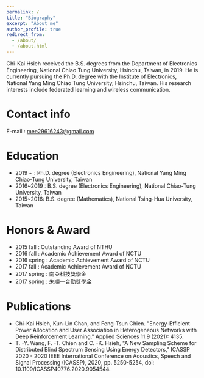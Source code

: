 ```yaml
---
permalink: /
title: "Biography"
excerpt: "About me"
author_profile: true
redirect_from: 
  - /about/
  - /about.html
---
```

Chi-Kai Hsieh received the B.S. degrees from the Department of Electronics Engineering, National Chiao Tung University, Hsinchu, Taiwan, in 2019. He is currently pursuing the Ph.D. degree with the Institute of Electronics, National Yang Ming Chiao Tung University, Hsinchu, Taiwan. His research interests include federated learning and wireless communication.

Contact info
======
E-mail : mee29616243@gmail.com

Education
======
* 2019 ~ : Ph.D. degree (Electronics Engineering), National Yang Ming Chiao-Tung University, Taiwan
* 2016~2019 : B.S. degree (Electronics Engineering), National Chiao-Tung University, Taiwan
* 2015~2016: B.S. degree (Mathematics), National Tsing-Hua University, Taiwan 

Honors & Award
======
* 2015 fall : Outstanding Award of NTHU
* 2016 fall : Academic Achievement Award of NCTU
* 2016 spring : Academic Achievement Award of NCTU
* 2017 fall : Academic Achievement Award of NCTU
* 2017 spring : 南亞科技獎學金
* 2017 spring : 朱順一合勤獎學金

Publications
======
* Chi-Kai Hsieh, Kun-Lin Chan, and Feng-Tsun Chien. "Energy-Efficient Power Allocation and User Association in Heterogeneous Networks with Deep Reinforcement Learning." Applied Sciences 11.9 (2021): 4135.
* T. -Y. Wang, F. -T. Chien and C. -K. Hsieh, "A New Sampling Scheme for Distributed Blind Spectrum Sensing Using Energy Detectors," ICASSP 2020 - 2020 IEEE International Conference on Acoustics, Speech and Signal Processing (ICASSP), 2020, pp. 5250-5254, doi: 10.1109/ICASSP40776.2020.9054544.

